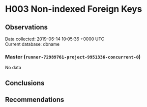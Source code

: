 # H003 Non-indexed Foreign Keys #

## Observations ##
Data collected: 2019-06-14 10:05:36 +0000 UTC  
Current database: dbname  

### Master (`runner-72989761-project-9951336-concurrent-0`) ###


No data


## Conclusions ##


## Recommendations ##

